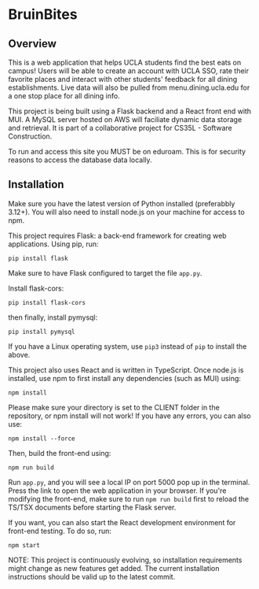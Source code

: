 # BruinBites

## Overview
This is a web application that helps UCLA students find the best eats on campus! Users will be able to create an account with UCLA SSO, rate their favorite places and interact with other students' feedback for all dining establishments. Live data will also be pulled from menu.dining.ucla.edu for a one stop place for all dining info.

This project is being built using a Flask backend and a React front end with MUI. A MySQL server hosted on AWS will faciliate dynamic data storage and retrieval. It is part of a collaborative project for CS35L - Software Construction.

To run and access this site you MUST be on eduroam. This is for security reasons to access the database data locally.

## Installation
Make sure you have the latest version of Python installed (preferabbly 3.12+). You will also need to install node.js on your machine for access to npm.

This project requires Flask: a back-end framework for creating web applications. Using pip, run:

```
pip install flask
```

Make sure to have Flask configured to target the file `app.py`.

Install flask-cors:

```
pip install flask-cors
```

then finally, install pymysql:
```
pip install pymysql
```

If you have a Linux operating system, use `pip3` instead of `pip` to install the above.

This project also uses React and is written in TypeScript. Once node.js is installed, use npm to first install any dependencies (such as MUI) using:
```
npm install
```
Please make sure your directory is set to the CLIENT folder in the repository, or npm install will not work!
If you have any errors, you can also use:

```
npm install --force
```

Then, build the front-end using:
```
npm run build
```

Run `app.py`, and you will see a local IP on port 5000 pop up in the terminal. Press the link to open the web application in your browser. If you're modifying the front-end, make sure to run `npm run build` first to reload the TS/TSX documents before starting the Flask server.

If you want, you can also start the React development environment for front-end testing. To do so, run:

```
npm start
```

NOTE: This project is continuously evolving, so installation requirements might change as new features get added. The current installation instructions should be valid up to the latest commit.


